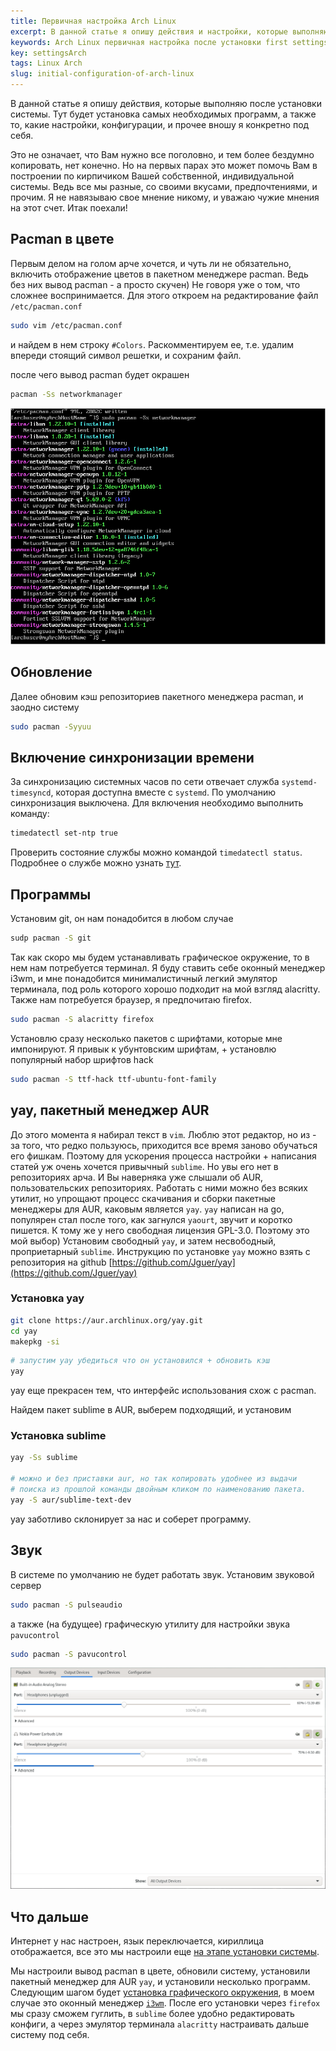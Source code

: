 ```yaml
---
title: Первичная настройка Arch Linux
excerpt: В данной статье я опишу действия и настройки, которые выполняю сразу после установки Arch Linux.
keywords: Arch Linux первичная настройка после установки first settings
key: settingsArch
tags: Linux Arch
slug: initial-configuration-of-arch-linux
---
```


В данной статье я опишу действия, которые выполняю после установки системы.
Тут будет установка самых необходимых программ,
а также то, какие настройки, конфигурации, и прочее
вношу я конкретно под себя.

<!--more-->

Это не означает, что Вам нужно
все поголовно, и тем более бездумно копировать, нет конечно.
Но на первых парах это может помочь Вам в построении по кирпичиком
Вашей собственной, индивидуальной системы. Ведь все мы разные, со
своими вкусами, предпочтениями, и прочим. Я не навязываю свое мнение
никому, и уважаю чужие мнения на этот
счет. Итак поехали!

## Pacman в цвете

Первым делом на голом арче хочется, и чуть ли не обязательно, включить
отображение цветов в пакетном менеджере pacman. Ведь без них вывод
pacman - а просто скучен) Не говоря уже о том, что сложнее воспринимается.
Для этого откроем на редактирование файл `/etc/pacman.conf`

```bash
sudo vim /etc/pacman.conf
```

и найдем в нем строку `#Colors`. Раскомментируем ее, т.е. удалим впереди
стоящий символ решетки, и сохраним файл.

после чего вывод pacman будет окрашен

```bash
pacman -Ss networkmanager
```

![Вывод команды sudo pacman -Ss networkmanager](/assets/articles/settingsArch/pacman-colors.png)

## Обновление

Далее обновим кэш репозиториев пакетного менеджера pacman, и заодно систему

```bash
sudo pacman -Syyuu
```

## Включение синхронизации времени

За синхронизацию системных часов по сети отвечает служба `systemd-timesyncd`,
которая доступна вместе с `systemd`. По умолчанию синхронизация выключена.
Для включения необходимо выполнить команду:

```bash
timedatectl set-ntp true
```

Проверить состояние службы можно командой `timedatectl status`.
Подробнее о службе можно узнать [тут](https://wiki.archlinux.org/index.php/Systemd-timesyncd_(%D0%A0%D1%83%D1%81%D1%81%D0%BA%D0%B8%D0%B9)).

## Программы

Установим git, он нам понадобится в любом случае

```bash
sudp pacman -S git
```

Так как скоро мы будем устанавливать графическое окружение, то в нем нам
потребуется терминал. Я буду ставить себе оконный менеджер i3wm, и мне
понадобится минималистичный легкий эмулятор терминала,
под роль которого хорошо подходит на мой взгляд alacritty.
Также нам потребуется браузер, я предпочитаю firefox.

```bash
sudo pacman -S alacritty firefox
```

Установлю сразу несколько пакетов с шрифтами, которые мне импонируют.
Я привык к убунтовским шрифтам, + установлю популярный набор шрифтов hack

```bash
sudo pacman -S ttf-hack ttf-ubuntu-font-family
```

## yay, пакетный менеджер AUR

До этого момента я набирал текст в `vim`. Люблю этот редактор, но из - за того,
что редко пользуюсь, приходится все время заново обучаться его фишкам.
Поэтому для ускорения процесса настройки + написания статей уж очень
хочется привычный `sublime`. Но увы его нет в репозиториях арча. И
Вы наверняка уже слышали об AUR, пользовательских репозиториях.
Работать с ними можно без всяких утилит, но упрощают процесс скачивания и
сборки пакетные менеджеры для AUR, каковым является `yay`. `yay` написан на go,
популярен стал после того, как загнулся `yaourt`, звучит и коротко пишется.
К тому же у него свободная лицензия GPL-3.0.
Поэтому это мой выбор) Установим свободный `yay`, и затем несвободный,
проприетарный `sublime`. Инструкцию по
установке `yay` можно взять с репозитория на github
[https://github.com/Jguer/yay](https://github.com/Jguer/yay)

### Установка yay

```bash
git clone https://aur.archlinux.org/yay.git
cd yay
makepkg -si
```

```bash
# запустим yay убедиться что он установился + обновить кэш
yay
```

yay еще прекрасен тем, что интерфейс использования схож с pacman.

Найдем пакет sublime в AUR, выберем подходящий, и установим

### Установка sublime

```bash
yay -Ss sublime

# можно и без приставки aur, но так копировать удобнее из выдачи
# поиска из прошлой команды двойным кликом по наименованию пакета.
yay -S aur/sublime-text-dev
```

yay заботливо склонирует за нас и соберет программу.

## Звук

В системе по умолчанию не будет работать звук. Установим звуковой сервер

```bash
sudo pacman -S pulseaudio
```

а также (на будущее) графическую утилиту для настройки звука `pavucontrol`

```bash
sudo pacman -S pavucontrol
```

![Графическая утилита для настройки звука в linux pavucontrol](/assets/articles/settingsArch/pavucontrol.png)

## Что дальше

Интернет у нас настроен, язык переключается, кириллица отображается,
все это мы настроили еще [на этапе установки
системы](/2019-11-30-install-arch-linux).

Мы настроили вывод pacman в цвете, обновили систему, установили пакетный
менеджер для AUR `yay`, и установили несколько программ.
Следующим шагом будет
[установка графического окружения](/2020-01-05-installing-and-configuring-i3wm-on-arch-linux),
в моем случае это оконный менеджер [`i3wm`](https://i3wm.org).
После его установки через `firefox` мы сразу сможем гуглить, в `sublime`
более удобно редактировать конфиги, а через эмулятор терминала
`alacritty` настраивать дальше систему под себя.
